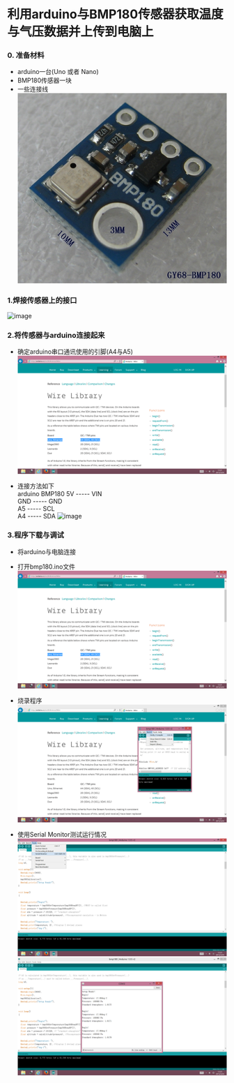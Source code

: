 ﻿# 利用arduino与BMP180传感器获取温度与气压数据并上传到电脑上
### 0. 准备材料
* arduino一台(Uno 或者 Nano)
* BMP180传感器一块
* 一些连接线
 ![image](https://github.com/qzane/eta/blob/master/1/pic/BMP180.jpg "BMP180")
 
### 1.焊接传感器上的接口
 ![image](https://github.com/qzane/eta/blob/master/1/pic/P50324-124204.jpg)
 
### 2.将传感器与arduino连接起来
* 确定arduino串口通讯使用的引脚(A4与A5)
 ![image](https://github.com/qzane/eta/blob/master/1/pic/p1.png)
 
* 连接方法如下<br>
    arduino   BMP180
    5V  ----- VIN<br>
    GND ----- GND<br>
    A5  ----- SCL<br>
    A4  ----- SDA
 ![image](https://github.com/qzane/eta/blob/master/1/pic/P50324-181950.jpg)
 
### 3.程序下载与调试
* 将arduino与电脑连接
* 打开bmp180.ino文件
 ![image](https://github.com/qzane/eta/blob/master/1/pic/p1.png)
 
* 烧录程序
 ![image](https://github.com/qzane/eta/blob/master/1/pic/p3.png)
 
* 使用Serial Monitor测试运行情况
 ![image](https://github.com/qzane/eta/blob/master/1/pic/p4.png)
 ![image](https://github.com/qzane/eta/blob/master/1/pic/p5.png)
 
 
 
